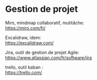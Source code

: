 # Gestion de projet

Miro, mindmap collaboratif, mutitâche: \
https://miro.com/fr/

Excalidraw, idem: \
https://excalidraw.com/

Jira, outil de gestion de projet Agile: \
https://www.atlassian.com/fr/software/jira

trello, outil kaban : \
https://trello.com/

